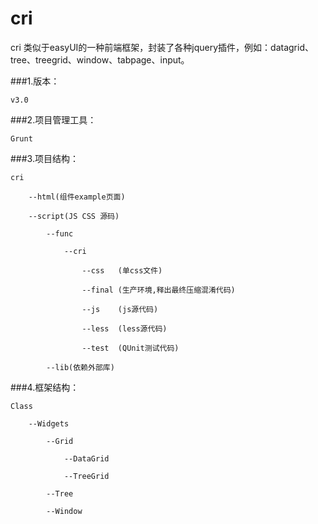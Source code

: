 cri
==============
cri 类似于easyUI的一种前端框架，封装了各种jquery插件，例如：datagrid、tree、treegrid、window、tabpage、input。

###1.版本：

    v3.0

###2.项目管理工具：

    Grunt

###3.项目结构：

    cri

        --html(组件example页面)

        --script(JS CSS 源码)

            --func

                --cri

                    --css   (单css文件)

                    --final (生产环境,释出最终压缩混淆代码)

                    --js    (js源代码)

                    --less  (less源代码)

                    --test  (QUnit测试代码)

            --lib(依赖外部库)

###4.框架结构：

    Class

        --Widgets

            --Grid

                --DataGrid

                --TreeGrid

            --Tree

            --Window
